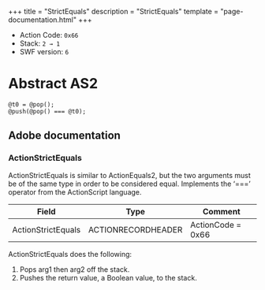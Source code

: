 +++
title = "StrictEquals"
description = "StrictEquals"
template = "page-documentation.html"
+++

- Action Code: `0x66`
- Stack: `2 → 1`
- SWF version: `6`

# Abstract AS2

```
@t0 = @pop();
@push(@pop() === @t0);
```

## Adobe documentation

### ActionStrictEquals

ActionStrictEquals is similar to ActionEquals2, but the two arguments must be of the same type in order to be
considered equal. Implements the ‘===’ operator from the ActionScript language.

| Field              | Type               | Comment           |
|--------------------|--------------------|-------------------|
| ActionStrictEquals | ACTIONRECORDHEADER | ActionCode = 0x66 |

ActionStrictEquals does the following:
1. Pops arg1 then arg2 off the stack.
2. Pushes the return value, a Boolean value, to the stack.
